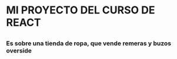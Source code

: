 # MI PROYECTO DEL CURSO DE REACT
##
### Es sobre una tienda de ropa, que vende remeras y buzos overside

